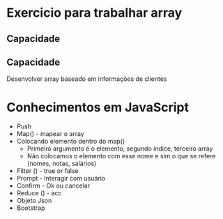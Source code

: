 # Exercicio para trabalhar array

## Capacidade 
## Capacidade 
Desenvolver array baseado em informações de clientes

# Conhecimentos em JavaScript
- Push
- Map() - mapear o array
- Colocando elemento dentro do map()
    - Primeiro argumento é o elemento, segundo índice, terceiro array
    - Não colocamos o elemento com esse nome e sim o que se refere (nomes, notas, salários)
- Filter () - true or false
- Prompt - Interagir com usuário
- Confirm - Ok ou cancelar
- Reduce () - acc
- Objeto Json
- Bootstrap
